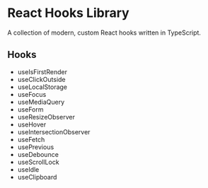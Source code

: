 # React Hooks Library

A collection of modern, custom React hooks written in TypeScript.

## Hooks

- useIsFirstRender
- useClickOutside
- useLocalStorage
- useFocus
- useMediaQuery
- useForm
- useResizeObserver
- useHover
- useIntersectionObserver
- useFetch
- usePrevious
- useDebounce
- useScrollLock
- useIdle
- useClipboard
